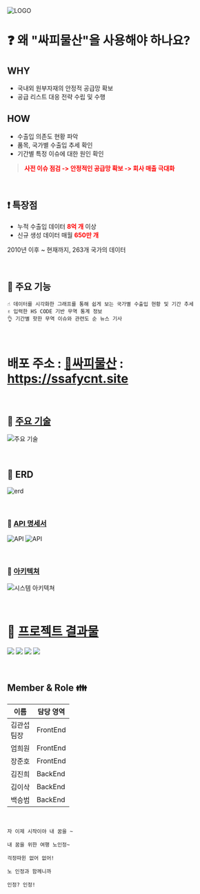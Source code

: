 ![LOGO](./assets/mainlogo.jpg)

# :question: 왜 "싸피물산"을 사용해야 하나요?

## WHY
- 국내외 원부자재의 안정적 공급망 확보
- 공급 리스트 대응 전략 수립 및 수행
## HOW
- 수출입 의존도 현황 파악
- 품목, 국가별 수출입 추세 확인
- 기간별 특정 이슈에 대한 원인 확인
> <span style="color:red"><b>사전 이슈 점검 -> 안정적인 공급망 확보 -> 회사 매출 극대화</b></span>

<br />

##  ❗ 특장점

- 누적 수출입 데이터 <span style="color:red"><b>8억 개</b></span> 이상
- 신규 생성 데이터 매월 <span style="color:red"><b>650만 개</b></span> <br>

2010년 이후 ~ 현재까지, 263개 국가의 데이터

<br />

## :star2: 주요 기능

    ☝ 데이터를 시각화한 그래프를 통해 쉽게 보는 국가별 수출입 현황 및 기간 추세
    ✌ 입력한 HS CODE 기반 무역 통계 정보
    👌 기간별 핫한 무역 이슈와 관련도 순 뉴스 기사

<br />

# 배포 주소 : [🚢싸피물산](https://ssafycnt.site) : https://ssafycnt.site
<br />

## 🔨 [주요 기술](https://www.notion.so/ba70fea1d3b8444aa13af51b2b13cded)
![주요 기술](./assets/%EA%B8%B0%EC%88%A0%EC%8A%A4%ED%83%9D.png)

<br />

## 🎫 ERD
![erd](./assets/ERD.png)

<br />

### 🍏 [API 명세서](https://www.notion.so/API-831823b4daed49329c68bbb85ae15100)
![API](./assets/apilist1.png)
![API](./assets/apilist2.png)

<br />

### 🎇 [아키텍쳐](https://www.notion.so/12ae9a24969c4f8aa632d843bbe71a23)
![시스템 아키텍쳐](./assets/systemArchitecture.png)

<br />

# 📜 [프로젝트 결과물](https://www.notion.so/SSAFY-CNT-22a58c4cdc1244f4abadfcf9f101f808)

![](./assets/service4.png)
![](./assets/service3.png)
![](./assets/service2.png)
![](./assets/service1.png)

<br />

## Member & Role 👪

| 이름        | 담당 영역      |
| --------- | ---------- |
| 김관섭<br>팀장 | FrontEnd |
| 엄희원<br>   | FrontEnd |
| 장준호<br>   | FrontEnd |
| 김진희<br>   | BackEnd  |
| 김이삭<br>   | BackEnd  |
| 백승범<br>   | BackEnd  |
<br/>

```
자 이제 시작이야 내 꿈을 ~

내 꿈을 위한 여행 노인정~

걱정따윈 없어 없어!

노 인정과 함께니까

인정? 인정!
```